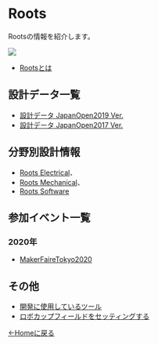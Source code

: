 # Roots

Rootsの情報を紹介します。

![](../../images/roots_logo_small.png)

- [Rootsとは](./detail_roots.md)

## 設計データ一覧

- [設計データ JapanOpen2019 Ver.](./robot_jo2019.md)
- [設計データ JapanOpen2017 Ver.](./robot_jo2017.md)

## 分野別設計情報

- [Roots Electrical](../roots_electrical/main.md)、
- [Roots Mechanical](../roots_mechanical/main.md)、
- [Roots Software](../roots_software/main.md)

## 参加イベント一覧

### 2020年

- [MakerFaireTokyo2020](./event_mft2020.md)

## その他

- [開発に使用しているツール](./development_tools.md)
- [ロボカップフィールドをセッティングする](./field_setting.md)

[←Homeに戻る](../../README.md)